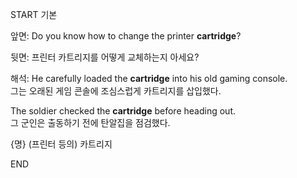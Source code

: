 START
기본

앞면:
Do you know how to change the printer **cartridge**? 

뒷면:
프린터 카트리지를 어떻게 교체하는지 아세요?

해석:
He carefully loaded the **cartridge** into his old gaming console.  
그는 오래된 게임 콘솔에 조심스럽게 카트리지를 삽입했다.

The soldier checked the **cartridge** before heading out.  
그 군인은 출동하기 전에 탄알집을 점검했다.

{명} (프린터 등의) 카트리지
<!--ID: 1743496266233-->
END